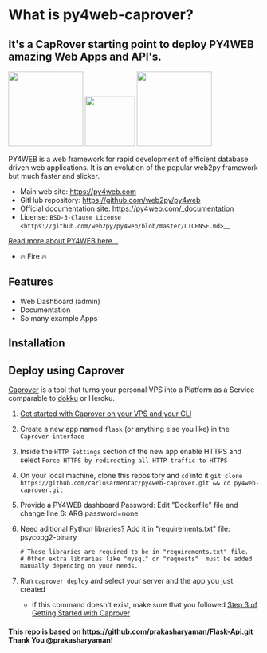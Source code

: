 # What is py4web-caprover?

## It's a CapRover starting point to deploy PY4WEB amazing Web Apps and API's.

[<img src="https://py4web.com/_documentation/static/en/_static/logo.png" width="150"/>](https://py4web.com/_documentation/static/en/chapter-01.html)
[<img src="https://encrypted-tbn0.gstatic.com/images?q=tbn:ANd9GcSXFLsSf48pC2pIX1QLWOeJoHIVCEGdca7-gQ&usqp=CAU" width="100"/>](https://py4web.com/_documentation/static/en/chapter-01.html)
[<img src="https://caprover.com/img/logo.png" width="150"/>](https://caprover.com/)

PY4WEB is a web framework for rapid development of efficient database driven web applications. It is an evolution of the popular web2py framework but much faster and slicker.

- Main web site: https://py4web.com
- GitHub repository: https://github.com/web2py/py4web
- Official documentation site: https://py4web.com/_documentation
- License: `BSD-3-Clause License <https://github.com/web2py/py4web/blob/master/LICENSE.md>`\_\_

[Read more about PY4WEB here...](https://py4web.com)

- 🔥 Fire 🔥

## Features

- Web Dashboard (admin)
- Documentation
- So many example Apps

## Installation

## Deploy using Caprover

[Caprover](https://caprover.com/) is a tool that turns your personal VPS into a Platform as a Service comparable to [dokku](https://dokku.com/) or Heroku.

1.  [Get started with Caprover on your VPS and your CLI](https://caprover.com/docs/get-started.html)
2.  Create a new app named `flask` (or anything else you like) in the `Caprover interface`
3.  Inside the `HTTP Settings` section of the new app enable HTTPS and select `Force HTTPS by redirecting all HTTP traffic to HTTPS`
4.  On your local machine, clone this repository and `cd` into it `git clone https://github.com/carlosarmentac/py4web-caprover.git && cd py4web-caprover.git`
5.  Provide a PY4WEB dashboard Password: Edit "Dockerfile" file and change line 6:
    ARG password=none
6.  Need aditional Python libraries? Add it in "requirements.txt" file:
    psycopg2-binary

        # These libraries are required to be in "requirements.txt" file.
        # Other extra libraries like "mysql" or "requests"  must be added manually depending on your needs.

7.  Run `caprover deploy` and select your server and the app you just created
    - If this command doesn't exist, make sure that you followed [Step 3 of Getting Started with Caprover](https://caprover.com/docs/get-started.html#step-3-install-caprover-cli)

#### This repo is based on https://github.com/prakasharyaman/Flask-Api.git Thank You @prakasharyaman!
